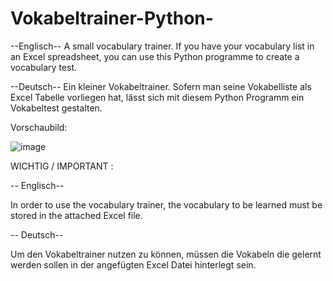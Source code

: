 # Vokabeltrainer-Python-

--Englisch-- 
A small vocabulary trainer. If you have your vocabulary list in an Excel spreadsheet, you can use this Python programme to create a vocabulary test.

--Deutsch--
Ein kleiner Vokabeltrainer. Sofern man seine Vokabelliste als Excel Tabelle vorliegen hat, lässt sich mit diesem Python Programm ein Vokabeltest gestalten.



Vorschaubild:

![image](https://user-images.githubusercontent.com/38864627/105643775-2988cf00-5e92-11eb-86a2-d58b08333a42.png)


WICHTIG / IMPORTANT : 


-- Englisch-- 

In order to use the vocabulary trainer, the vocabulary to be learned must be stored in the attached Excel file.

-- Deutsch--

Um den Vokabeltrainer nutzen zu können, müssen die Vokabeln die gelernt werden sollen in der angefügten Excel Datei hinterlegt sein.

